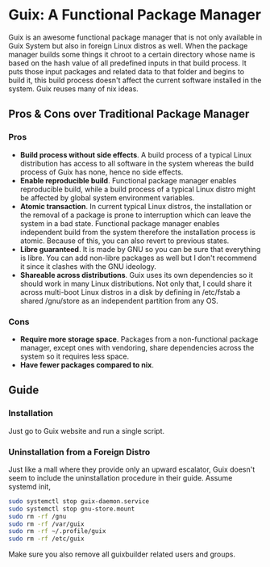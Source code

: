 # Guix: A Functional Package Manager

Guix is an awesome functional package manager that is not only available in Guix System but also in foreign Linux distros as well. When the package manager builds some things it chroot to a certain directory whose name is based on the hash value of all predefined inputs in that build process. It puts those input packages and related data to that folder and begins to build it, this build process doesn't affect the current software installed in the system. Guix reuses many of nix ideas.

## Pros & Cons over Traditional Package Manager

### Pros

- **Build process without side effects**. A build process of a typical Linux distribution has access to all software in the system whereas the build process of Guix has none, hence no side effects.
- **Enable reproducible build**. Functional package manager enables reproducible build, while a build process of a typical Linux distro might be affected by global system environment variables.
- **Atomic transaction**. In current typical Linux distros, the installation or the removal of a package is prone to interruption which can leave the system in a bad state. Functional package manager enables independent build from the system therefore the installation process is atomic. Because of this, you can also revert to previous states.
- **Libre guaranteed**. It is made by GNU so you can be sure that everything is libre. You can add non-libre packages as well but I don't recommend it since it clashes with the GNU ideology.
- **Shareable across distributions**. Guix uses its own dependencies so it should work in many Linux distributions. Not only that, I could share it across multi-boot Linux distros in a disk by defining in /etc/fstab a shared /gnu/store as an independent partition from any OS.

### Cons

- **Require more storage space**. Packages from a non-functional package manager, except ones with vendoring, share dependencies across the system so it requires less space.
- **Have fewer packages compared to nix**.

## Guide

### Installation

Just go to Guix website and run a single script.

### Uninstallation from a Foreign Distro

Just like a mall where they provide only an upward escalator, Guix doesn't seem to include the uninstallation procedure in their guide. Assume systemd init,

```bash
sudo systemctl stop guix-daemon.service
sudo systemctl stop gnu-store.mount
sudo rm -rf /gnu
sudo rm -rf /var/guix
sudo rm -rf ~/.profile/guix
sudo rm -rf /etc/guix
```

Make sure you also remove all guixbuilder related users and groups.
